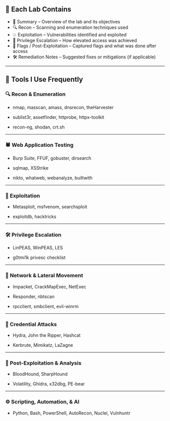 ## 📂 Each Lab Contains
- 📝 Summary – Overview of the lab and its objectives
- 🔍 Recon – Scanning and enumeration techniques used
- 💥 Exploitation – Vulnerabilities identified and exploited
- 🚀 Privilege Escalation – How elevated access was achieved
- 🏁 Flags / Post-Exploitation – Captured flags and what was done after access
- 🛠️ Remediation Notes – Suggested fixes or mitigations (if applicable)

---

## 🚀 Tools I Use Frequently

### 🔍 Recon & Enumeration
- nmap, masscan, amass, dnsrecon, theHarvester

- sublist3r, assetfinder, httprobe, httpx-toolkit

- recon-ng, shodan, crt.sh

---

### 🕷️ Web Application Testing
- Burp Suite, FFUF, gobuster, dirsearch

- sqlmap, XSStrike

- nikto, whatweb, webanalyze, builtwith

---

### 🐚 Exploitation
- Metasploit, msfvenom, searchsploit

- exploitdb, hacktricks

---

### 🛠️ Privilege Escalation
- LinPEAS, WinPEAS, LES

- g0tmi1k privesc checklist

---

### 📡 Network & Lateral Movement
- Impacket, CrackMapExec, NetExec

- Responder, nbtscan

- rpcclient, smbclient, evil-winrm

---

### 🔑 Credential Attacks
- Hydra, John the Ripper, Hashcat

- Kerbrute, Mimikatz, LaZagne

---

### 🧠 Post-Exploitation & Analysis
- BloodHound, SharpHound

- Volatility, Ghidra, x32dbg, PE-bear

---

### ⚙️ Scripting, Automation, & AI
- Python, Bash, PowerShell, AutoRecon, Nuclei, Vulnhuntr
